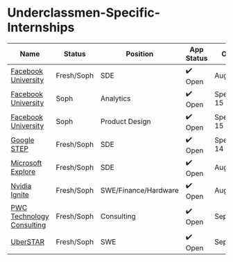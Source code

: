 # Underclassmen-Specific-Internships

| Name  |  Status | Position | App Status | Opens | Extra Criteria |
|---|----|-----|-----|--------|---|
| <a href="https://www.facebook.com/careers/FBUEngineering">Facebook University</a> | Fresh/Soph | SDE | :heavy_check_mark: Open | August 31 | |
| <a href="https://www.facebook.com/careers/fbuanalytics">Facebook University</a> | Soph | Analytics |  :heavy_check_mark: Open  | Spetember 15 | |
| <a href="https://www.facebook.com/careers/fbuproductdesign">Facebook University</a> | Soph | Product Design |  :heavy_check_mark: Open | Spetember 15 | |
| <a href="https://careers.google.com/jobs/results/?employment_type=INTERN&jid=171815001&q=STEP">Google STEP</a> | Fresh/Soph | SDE |  :heavy_check_mark: Open | Spetember 14 | |
| <a href="https://careers.microsoft.com/students/us/en/usexploremicrosoftprogram">Microsoft Explore</a> | Fresh/Soph | SDE |  :heavy_check_mark: Open | August | |
| <a href="https://www.nvidia.com/en-us/about-nvidia/careers/university-recruiting/">Nvidia Ignite</a> | Fresh/Soph | SWE/Finance/Hardware | :heavy_check_mark: Open | August | |
| <a href="https://jobs.us.pwc.com/job/los-angeles/technology-consulting-intern-summer-2022/932/12073994960">PWC Technology Consulting</a> | Fresh/Soph | Consulting | :heavy_check_mark: Open | September | |
| <a href="https://www.uber.com/global/en/careers/list/107178/">UberSTAR</a> | Fresh/Soph | SWE | :heavy_check_mark: Open | September | |